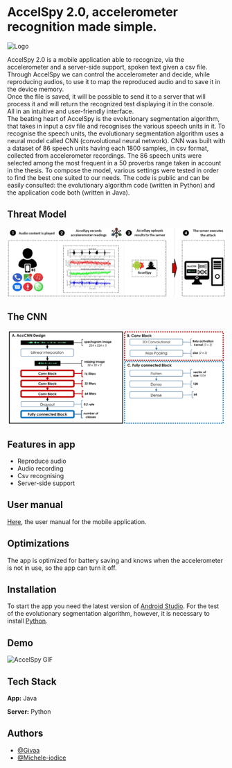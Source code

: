 # AccelSpy 2.0, accelerometer recognition made simple.

![Logo](https://i.ibb.co/PmxnCs5/logo.png) 

AccelSpy 2.0 is a mobile application able to recognize, via the accelerometer and a server-side support, spoken text given a csv file.
Through AccelSpy we can control the accelerometer and decide, while reproducing audios, to use it to map the reproduced audio and to save it in the device memory.   
Once the file is saved, it will be possible to send it to a server that will process it and will return the recognized test displaying it in the console.  
All in an intuitive and user-friendly interface.  
The beating heart of AccelSpy is the evolutionary segmentation algorithm, that takes in input a csv file and recognises the various speech units in it.
To recognise the speech units, the evolutionary segmentation algorithm uses a neural model called CNN (convolutional neural network).
CNN was built with a dataset of 86 speech units having each 1800 samples, in csv format, collected from accelerometer recordings.
The 86 speech units were selected among the most frequent in a 50 proverbs range taken in account in the thesis.
To compose the model, various settings were tested in order to find the best one suited to our needs.
The code is public and can be easily consulted: the evolutionary algorithm code (written in Python) and the application code both (written in Java).

## Threat Model

![App Screenshot](threat-model.png)

## The CNN

![App Screenshot](acc-cnn.png)


## Features in app

- Reproduce audio
- Audio recording
- Csv recognising
- Server-side support

## User manual
[Here](https://drive.google.com/file/d/1OMvDjjPAt0Lz-O5Nw_cAK3dtz0hQV9Ta/view?usp=sharing), the user manual for the mobile application.


## Optimizations

The app is optimized for battery saving and knows when the accelerometer is not in use, so the app can turn it off.


## Installation

To start the app you need the latest version of [Android Studio](https://developer.android.com/studio).
For the test of the evolutionary segmentation algorithm, however, it is necessary to install [Python](https://www.python.org/downloads/).
    
## Demo

![AccelSpy GIF](https://lh4.googleusercontent.com/XZF33zTABLwwFAbXRzVUFr51APJ4octrGyYNIt-w15kddN3qXnQNJlj2xbqHgUUoYiCZgO7QvFx2SA=w958-h826)


## Tech Stack

**App:** Java

**Server:** Python

## Authors

- [@Givaa](https://github.com/Givaa)
- [@Michele-iodice](https://github.com/Michele-iodice)
